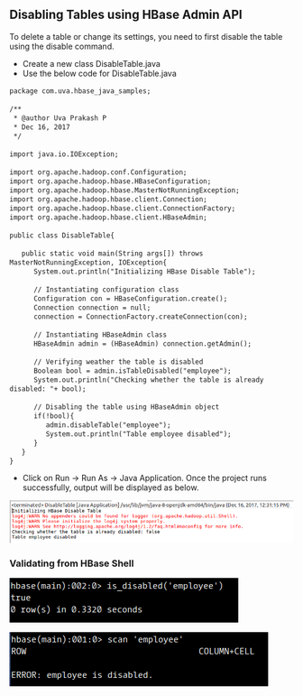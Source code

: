 ## Disabling Tables using HBase Admin API

To delete a table or change its settings, you need to first disable the table using the disable command.

* Create a new class DisableTable.java
* Use the below code for DisableTable.java

```
package com.uva.hbase_java_samples;

/**
 * @author Uva Prakash P
 * Dec 16, 2017
 */

import java.io.IOException;

import org.apache.hadoop.conf.Configuration;
import org.apache.hadoop.hbase.HBaseConfiguration;
import org.apache.hadoop.hbase.MasterNotRunningException;
import org.apache.hadoop.hbase.client.Connection;
import org.apache.hadoop.hbase.client.ConnectionFactory;
import org.apache.hadoop.hbase.client.HBaseAdmin;

public class DisableTable{

   public static void main(String args[]) throws MasterNotRunningException, IOException{
      System.out.println("Initializing HBase Disable Table");

      // Instantiating configuration class
      Configuration con = HBaseConfiguration.create();
      Connection connection = null;
      connection = ConnectionFactory.createConnection(con);

      // Instantiating HBaseAdmin class
      HBaseAdmin admin = (HBaseAdmin) connection.getAdmin();

      // Verifying weather the table is disabled
      Boolean bool = admin.isTableDisabled("employee");
      System.out.println("Checking whether the table is already disabled: "+ bool);

      // Disabling the table using HBaseAdmin object
      if(!bool){
         admin.disableTable("employee");
         System.out.println("Table employee disabled");
      }
   }
}
```

* Click on Run -&gt; Run As -&gt; Java Application. Once the project runs successfully, output will be displayed as below.

![](/assets/DisableTable_Eclipse.png)

### Validating from HBase Shell

![](/assets/disabled_table_boolean.png)

![](/assets/hbase_disable_scan_table.png)




